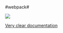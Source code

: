 #webpack#

![](https://hsto.org/webt/59/d2/8d/59d28db598c21927003649.png)

[Very clear documentation](https://webpack.github.io/)